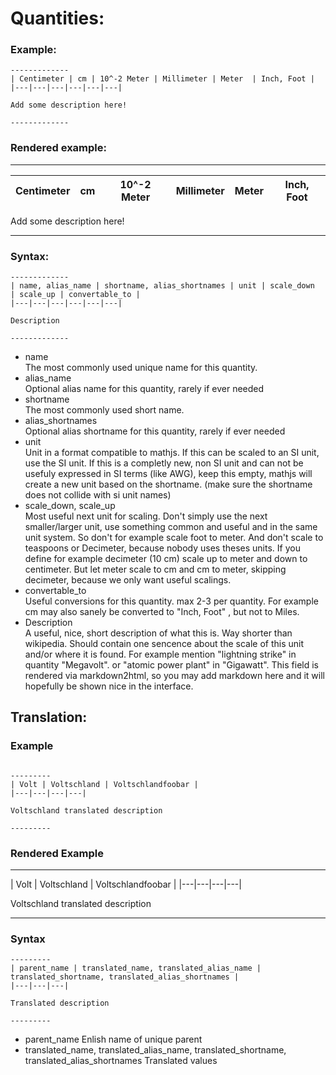 # Quantities:

### Example:
```
-------------
| Centimeter | cm | 10^-2 Meter | Millimeter | Meter  | Inch, Foot | 
|---|---|---|---|---|---|

Add some description here! 

-------------
```

### Rendered example:
-------------
| Centimeter | cm | 10^-2 Meter | Millimeter | Meter  | Inch, Foot | 
|---|---|---|---|---|---|

Add some description here! 

-------------

### Syntax:
```
-------------
| name, alias_name | shortname, alias_shortnames | unit | scale_down  | scale_up | convertable_to | 
|---|---|---|---|---|---|

Description

-------------
```

- name  
    The most commonly used unique name for this quantity. 
- alias_name  
    Optional alias name for this quantity, rarely if ever needed
- shortname  
    The most commonly used short name. 
- alias_shortnames  
    Optional alias shortname for this quantity, rarely if ever needed
- unit  
    Unit in a format compatible to mathjs. If this can be scaled to an SI unit, use the SI unit.
    If this is a completly new, non SI unit and can not be usefuly expressed in SI terms (like AWG), 
    keep this empty, mathjs will create a new unit based on the shortname. (make sure the shortname does not collide with si unit names)
- scale_down, scale_up  
    Most useful next unit for scaling. Don't simply use the next smaller/larger unit, use something common and useful and in the same unit system. 
    So don't for example scale foot to meter. And don't scale to teaspoons or Decimeter, because nobody uses theses units. If you define for example decimeter (10 cm)
    scale up to meter and down to centimeter. But let meter scale to cm and cm to meter, skipping decimeter, because we only want useful scalings. 
- convertable_to  
    Useful conversions for this quantity. max 2-3 per quantity. For example cm may also sanely be converted to "Inch, Foot" , but not to Miles. 
- Description  
    A useful, nice, short description of what this is. Way shorter than wikipedia. Should contain one sencence about the scale of this unit and/or where it is found. 
    For example mention "lightning strike" in quantity "Megavolt". or "atomic power plant" in "Gigawatt". 
    This field is rendered via markdown2html, so you may add markdown here and it will hopefully be shown nice in the interface.

## Translation:

###  Example
```

---------
| Volt | Voltschland | Voltschlandfoobar | 
|---|---|---|---|

Voltschland translated description

---------
```

### Rendered Example
---------
| Volt | Voltschland | Voltschlandfoobar | 
|---|---|---|---|

Voltschland translated description

---------


### Syntax
```
---------
| parent_name | translated_name, translated_alias_name | translated_shortname, translated_alias_shortnames | 
|---|---|---|

Translated description

---------
```

- parent_name
    Enlish name of unique parent
- translated_name, translated_alias_name, translated_shortname,  translated_alias_shortnames
    Translated values

    